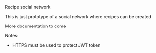Recipe social network

This is just prototype of a social network where recipes can be created


More documentation to come


Notes:
- HTTPS must be used to protect JWT token